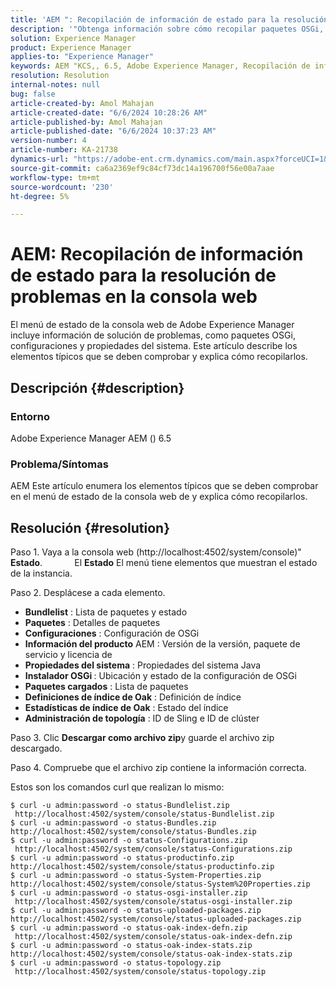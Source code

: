 ```yaml
---
title: 'AEM ": Recopilación de información de estado para la resolución de problemas en la consola web"'
description: '"Obtenga información sobre cómo recopilar paquetes OSGi, configuraciones y propiedades del sistema para la resolución de problemas en la consola web de Adobe Experience Manager".'
solution: Experience Manager
product: Experience Manager
applies-to: "Experience Manager"
keywords: AEM "KCS,, 6.5, Adobe Experience Manager, Recopilación de información de estado, Solución de problemas, Consola web, Cómo, Paquete OSGi"
resolution: Resolution
internal-notes: null
bug: false
article-created-by: Amol Mahajan
article-created-date: "6/6/2024 10:28:26 AM"
article-published-by: Amol Mahajan
article-published-date: "6/6/2024 10:37:23 AM"
version-number: 4
article-number: KA-21738
dynamics-url: "https://adobe-ent.crm.dynamics.com/main.aspx?forceUCI=1&pagetype=entityrecord&etn=knowledgearticle&id=2a5e1a7e-ef23-ef11-840a-00224808decd"
source-git-commit: ca6a2369ef9c84cf73dc14a196700f56e00a7aae
workflow-type: tm+mt
source-wordcount: '230'
ht-degree: 5%

---
```


# AEM: Recopilación de información de estado para la resolución de problemas en la consola web


El menú de estado de la consola web de Adobe Experience Manager incluye información de solución de problemas, como paquetes OSGi, configuraciones y propiedades del sistema. Este artículo describe los elementos típicos que se deben comprobar y explica cómo recopilarlos.

## Descripción {#description}


### <b>Entorno</b>

Adobe Experience Manager AEM () 6.5



### <b>Problema/Síntomas</b>

AEM Este artículo enumera los elementos típicos que se deben comprobar en el menú de estado de la consola web de y explica cómo recopilarlos.


## Resolución {#resolution}


Paso 1. Vaya a la consola web (http://localhost:4502/system/console)&quot; <b>Estado</b>.
            El <b>Estado</b> El menú tiene elementos que muestran el estado de la instancia.

Paso 2. Desplácese a cada elemento.

- <b>Bundlelist</b> : Lista de paquetes y estado
- <b>Paquetes</b> : Detalles de paquetes
- <b>Configuraciones</b> : Configuración de OSGi
- <b>Información del producto</b> AEM : Versión de la versión, paquete de servicio y licencia de
- <b>Propiedades del sistema</b> : Propiedades del sistema Java
- <b>Instalador OSGi </b>: Ubicación y estado de la configuración de OSGi
- <b>Paquetes cargados</b> : Lista de paquetes
- <b>Definiciones de índice de Oak</b> : Definición de índice
- <b>Estadísticas de índice de Oak</b> : Estado del índice
- <b>Administración de topología</b> : ID de Sling e ID de clúster


Paso 3. Clic <b>Descargar como archivo zip</b>y guarde el archivo zip descargado.

Paso 4. Compruebe que el archivo zip contiene la información correcta.

Estos son los comandos curl que realizan lo mismo:


```
$ curl -u admin:password -o status-Bundlelist.zip        http://localhost:4502/system/console/status-Bundlelist.zip
$ curl -u admin:password -o status-Bundles.zip           http://localhost:4502/system/console/status-Bundles.zip
$ curl -u admin:password -o status-Configurations.zip    http://localhost:4502/system/console/status-Configurations.zip
$ curl -u admin:password -o status-productinfo.zip       http://localhost:4502/system/console/status-productinfo.zip
$ curl -u admin:password -o status-System-Properties.zip http://localhost:4502/system/console/status-System%20Properties.zip
$ curl -u admin:password -o status-osgi-installer.zip    http://localhost:4502/system/console/status-osgi-installer.zip
$ curl -u admin:password -o status-uploaded-packages.zip http://localhost:4502/system/console/status-uploaded-packages.zip
$ curl -u admin:password -o status-oak-index-defn.zip    http://localhost:4502/system/console/status-oak-index-defn.zip
$ curl -u admin:password -o status-oak-index-stats.zip   http://localhost:4502/system/console/status-oak-index-stats.zip
$ curl -u admin:password -o status-topology.zip          http://localhost:4502/system/console/status-topology.zip
```



